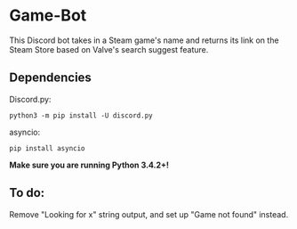 # Game-Bot

This Discord bot takes in a Steam game's name and returns its link on the Steam Store based on Valve's search suggest feature.

## Dependencies

Discord.py:
```
python3 -m pip install -U discord.py
```

asyncio:
```
pip install asyncio
```

**Make sure you are running Python 3.4.2+!**

## To do:

Remove "Looking for x" string output, and set up "Game not found" instead.
